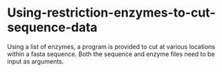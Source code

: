 # Using-restriction-enzymes-to-cut-sequence-data
Using a list of enzymes, a program is provided to cut at various locations within a fasta sequence. Both the sequence and enzyme files need to be input as arguments.
